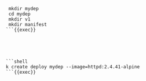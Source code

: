 
```shell
 mkdir mydep
 cd mydep
 mkdir v1
 mkdir manifest
```{{exec}}





```shell
k create deploy mydep --image=httpd:2.4.41-alpine
```{{exec}}

